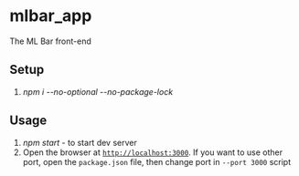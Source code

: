 # mlbar_app

The ML Bar front-end

## Setup
1. _npm i --no-optional --no-package-lock_

## Usage
1. _npm start_ - to start dev server
2. Open the browser at [`http://localhost:3000`](http://localhost:3000).
If you want to use other port, open  the `package.json` file, then change port in `--port 3000` script
